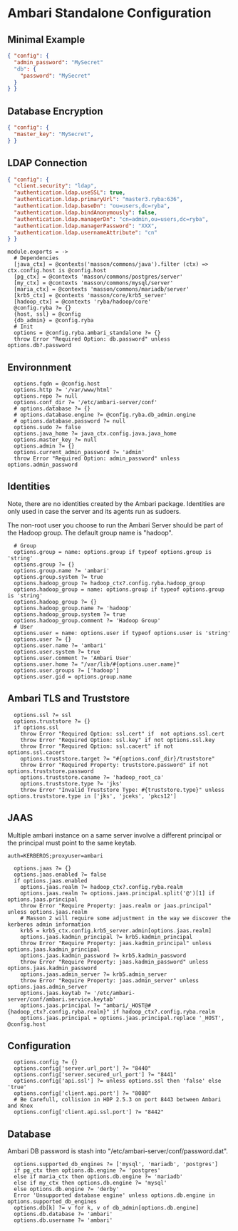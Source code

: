 
# Ambari Standalone Configuration

## Minimal Example

```json
{ "config": {
  "admin_password": "MySecret"
  "db": {
    "password": "MySecret"
  }
} }
```

## Database Encryption

```json
{ "config": {
  "master_key": "MySecret",
} }
```

## LDAP Connection

```json
{ "config": {
  "client.security": "ldap",
  "authentication.ldap.useSSL": true,
  "authentication.ldap.primaryUrl": "master3.ryba:636",
  "authentication.ldap.baseDn": "ou=users,dc=ryba",
  "authentication.ldap.bindAnonymously": false,
  "authentication.ldap.managerDn": "cn=admin,ou=users,dc=ryba",
  "authentication.ldap.managerPassword": "XXX",
  "authentication.ldap.usernameAttribute": "cn"
} }
```

    module.exports = ->
      # Dependencies
      [java_ctx] = @contexts('masson/commons/java').filter (ctx) => ctx.config.host is @config.host
      [pg_ctx] = @contexts 'masson/commons/postgres/server'
      [my_ctx] = @contexts 'masson/commons/mysql/server'
      [maria_ctx] = @contexts 'masson/commons/mariadb/server'
      [krb5_ctx] = @contexts 'masson/core/krb5_server'
      [hadoop_ctx] = @contexts 'ryba/hadoop/core'
      @config.ryba ?= {}
      {host, ssl} = @config
      {db_admin} = @config.ryba
      # Init
      options = @config.ryba.ambari_standalone ?= {}
      throw Error "Required Option: db.password" unless options.db?.password

## Environnment

      options.fqdn = @config.host
      options.http ?= '/var/www/html'
      options.repo ?= null
      options.conf_dir ?= '/etc/ambari-server/conf'
      # options.database ?= {}
      # options.database.engine ?= @config.ryba.db_admin.engine
      # options.database.password ?= null
      options.sudo ?= false
      options.java_home ?= java_ctx.config.java.java_home
      options.master_key ?= null
      options.admin ?= {}
      options.current_admin_password ?= 'admin'
      throw Error "Required Option: admin_password" unless options.admin_password

## Identities

Note, there are no identities created by the Ambari package. Identities are only
used in case the server and its agents run as sudoers.

The non-root user you choose to run the Ambari Server should be part of the 
Hadoop group. The default group name is "hadoop".

      # Group
      options.group = name: options.group if typeof options.group is 'string'
      options.group ?= {}
      options.group.name ?= 'ambari'
      options.group.system ?= true
      options.hadoop_group ?= hadoop_ctx?.config.ryba.hadoop_group
      options.hadoop_group = name: options.group if typeof options.group is 'string'
      options.hadoop_group ?= {}
      options.hadoop_group.name ?= 'hadoop'
      options.hadoop_group.system ?= true
      options.hadoop_group.comment ?= 'Hadoop Group'
      # User
      options.user = name: options.user if typeof options.user is 'string'
      options.user ?= {}
      options.user.name ?= 'ambari'
      options.user.system ?= true
      options.user.comment ?= 'Ambari User'
      options.user.home ?= "/var/lib/#{options.user.name}"
      options.user.groups ?= ['hadoop']
      options.user.gid = options.group.name

## Ambari TLS and Truststore

      options.ssl ?= ssl
      options.truststore ?= {}
      if options.ssl
        throw Error "Required Option: ssl.cert" if  not options.ssl.cert
        throw Error "Required Option: ssl.key" if not options.ssl.key
        throw Error "Required Option: ssl.cacert" if not options.ssl.cacert
        options.truststore.target ?= "#{options.conf_dir}/truststore"
        throw Error "Required Property: truststore.password" if not options.truststore.password
        options.truststore.caname ?= 'hadoop_root_ca'
        options.truststore.type ?= 'jks'
        throw Error "Invalid Truststore Type: #{truststore.type}" unless options.truststore.type in ['jks', 'jceks', 'pkcs12']

## JAAS

Multiple ambari instance on a same server involve a different principal or the principal must point to the same keytab.

`auth=KERBEROS;proxyuser=ambari`

      options.jaas ?= {}
      options.jaas.enabled ?= false
      if options.jaas.enabled
        options.jaas.realm ?= hadoop_ctx?.config.ryba.realm
        options.jaas.realm ?= options.jaas.principal.split('@')[1] if options.jaas.principal
        throw Error "Require Property: jaas.realm or jaas.principal" unless options.jaas.realm
        # Masson 2 will require some adjustment in the way we discover the kerberos admin information
        krb5 = krb5_ctx.config.krb5_server.admin[options.jaas.realm]
        options.jaas.kadmin_principal ?= krb5.kadmin_principal
        throw Error "Require Property: jaas.kadmin_principal" unless options.jaas.kadmin_principal
        options.jaas.kadmin_password ?= krb5.kadmin_password
        throw Error "Require Property: jaas.kadmin_password" unless options.jaas.kadmin_password
        options.jaas.admin_server ?= krb5.admin_server
        throw Error "Require Property: jaas.admin_server" unless options.jaas.admin_server
        options.jaas.keytab ?= '/etc/ambari-server/conf/ambari.service.keytab'
        options.jaas.principal ?= "ambari/_HOST@#{hadoop_ctx?.config.ryba.realm}" if hadoop_ctx?.config.ryba.realm
        options.jaas.principal = options.jaas.principal.replace '_HOST', @config.host

## Configuration

      options.config ?= {}
      options.config['server.url_port'] ?= "8440"
      options.config['server.secured_url_port'] ?= "8441"
      options.config['api.ssl'] ?= unless options.ssl then 'false' else 'true'
      options.config['client.api.port'] ?= "8080"
      # Be Carefull, collision in HDP 2.5.3 on port 8443 between Ambari and Knox
      options.config['client.api.ssl.port'] ?= "8442"

## Database

Ambari DB password is stash into "/etc/ambari-server/conf/password.dat".

      options.supported_db_engines ?= ['mysql', 'mariadb', 'postgres']
      if pg_ctx then options.db.engine ?= 'postgres'
      else if maria_ctx then options.db.engine ?= 'mariadb'
      else if my_ctx then options.db.engine ?= 'mysql'
      else options.db.engine ?= 'derby'
      Error 'Unsupported database engine' unless options.db.engine in options.supported_db_engines
      options.db[k] ?= v for k, v of db_admin[options.db.engine]
      options.db.database ?= 'ambari'
      options.db.username ?= 'ambari'
